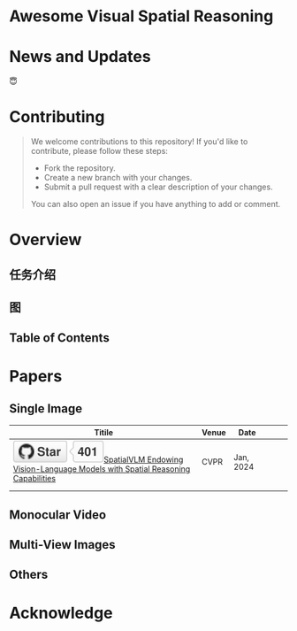 # Awesome Visual Spatial Reasoning



# News and Updates

😇





# Contributing

> We welcome contributions to this repository! If you'd like to contribute, please follow these steps:
>
> - Fork the repository.
> - Create a new branch with your changes.
> - Submit a pull request with a clear description of your changes.
>
> You can also open an issue if you have anything to add or comment.





# Overview

## 任务介绍





## 图





## Table of Contents





# Papers



## Single Image

| Titile                                                       | Venue | Date      |      |      |      |
| ------------------------------------------------------------ | ----- | --------- | ---- | ---- | ---- |
| ![Star](assets/VQASynth.svg+xml)[SpatialVLM Endowing Vision-Language Models with Spatial Reasoning Capabilities](https://arxiv.org/pdf/2504.01805v2) | CVPR  | Jan, 2024 |      |      |      |
|                                                              |       |           |      |      |      |
|                                                              |       |           |      |      |      |



## Monocular Video





## Multi-View Images





## Others





# Acknowledge



